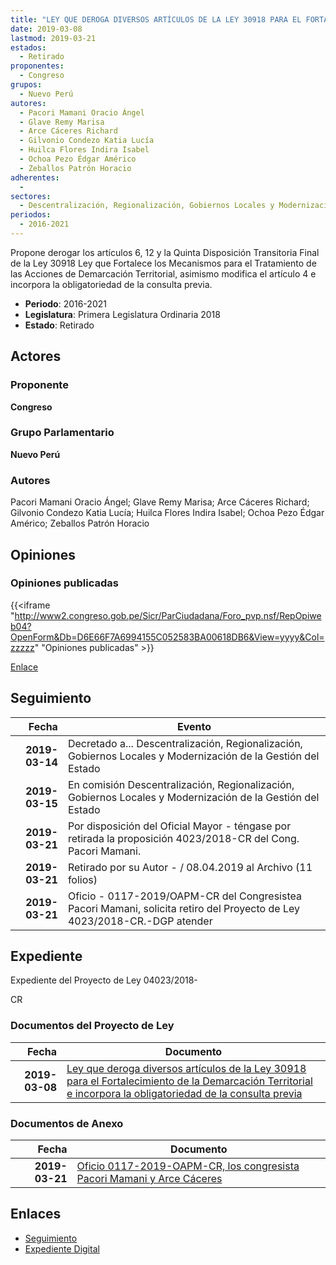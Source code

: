 ```yaml
---
title: "LEY QUE DEROGA DIVERSOS ARTÍCULOS DE LA LEY 30918 PARA EL FORTALECIMIENTO DE LA DEMARCACIÓN TERRITORIAL E INCORPORA LA OBLIGATORIEDAD DE LA CONSULTA PREVIA"
date: 2019-03-08
lastmod: 2019-03-21
estados: 
  - Retirado
proponentes: 
  - Congreso
grupos: 
  - Nuevo Perú
autores: 
  - Pacori Mamani Oracio Ángel
  - Glave Remy Marisa
  - Arce Cáceres Richard
  - Gilvonio Condezo Katia Lucía
  - Huilca Flores Indira Isabel
  - Ochoa Pezo Édgar Américo
  - Zeballos Patrón Horacio
adherentes: 
  - 
sectores: 
  - Descentralización, Regionalización, Gobiernos Locales y Modernización de la Gestión del Estado
periodos: 
  - 2016-2021
---
```


Propone derogar los artículos 6, 12 y la Quinta Disposición Transitoria Final de la Ley 30918 Ley que Fortalece los Mecanismos para el Tratamiento de las Acciones de Demarcación Territorial, asimismo modifica el artículo 4 e incorpora la obligatoriedad de la consulta previa.

- **Periodo**: 2016-2021
- **Legislatura**: Primera Legislatura Ordinaria 2018
- **Estado**: Retirado

## Actores

### Proponente

**Congreso**

### Grupo Parlamentario

**Nuevo Perú**

### Autores

Pacori Mamani Oracio Ángel; Glave Remy Marisa; Arce Cáceres Richard; Gilvonio Condezo Katia Lucía; Huilca Flores Indira Isabel; Ochoa Pezo Édgar Américo; Zeballos Patrón Horacio


## Opiniones

### Opiniones publicadas

{{<iframe "http://www2.congreso.gob.pe/Sicr/ParCiudadana/Foro_pvp.nsf/RepOpiweb04?OpenForm&Db=D6E66F7A6994155C052583BA00618DB6&View=yyyy&Col=zzzzz" "Opiniones publicadas" >}}

[Enlace](http://www2.congreso.gob.pe/Sicr/ParCiudadana/Foro_pvp.nsf/RepOpiweb04?OpenForm&Db=D6E66F7A6994155C052583BA00618DB6&View=yyyy&Col=zzzzz)

## Seguimiento

| Fecha | Evento |
|------:|--------|
| **2019-03-14** | Decretado a... Descentralización, Regionalización, Gobiernos Locales y Modernización de la Gestión del Estado|
| **2019-03-15** | En comisión Descentralización, Regionalización, Gobiernos Locales y Modernización de la Gestión del Estado|
| **2019-03-21** | Por disposición del Oficial Mayor - téngase por retirada la proposición 4023/2018-CR del Cong. Pacori Mamani.|
| **2019-03-21** | Retirado por su Autor - / 08.04.2019 al Archivo (11 folios)|
| **2019-03-21** | Oficio - 0117-2019/OAPM-CR del Congresistea Pacori Mamani, solicita retiro del Proyecto de Ley 4023/2018-CR.-DGP atender|


## Expediente

Expediente del Proyecto de Ley 04023/2018-

CR


### Documentos del Proyecto de Ley

| Fecha | Documento |
|------:|--------|
| **2019-03-08** | [Ley que deroga diversos artículos de la Ley 30918 para el Fortalecimiento de la Demarcación Territorial e incorpora la obligatoriedad de la consulta previa](http://www.leyes.congreso.gob.pe/Documentos/2016_2021/Proyectos_de_Ley_y_de_Resoluciones_Legislativas/PL0402320190308.pdf) |

### Documentos de Anexo

| Fecha | Documento |
|------:|--------|
| **2019-03-21** | [Oficio 0117-2019-OAPM-CR, los congresista Pacori Mamani y Arce Cáceres](http://www.leyes.congreso.gob.pe/Documentos/2016_2021/Retiro_de_Proyecto/OFICIO-0117-2019-OAPM-CR.pdf) |

## Enlaces 

- [Seguimiento](http://www2.congreso.gob.pehttp://www2.congreso.gob.pe/Sicr/TraDocEstProc/CLProLey2016.nsf/f7fff46988ca05b1052578e100829cc7/02bba441040b3650052583b7007f6658?OpenDocument)
- [Expediente Digital](http://www2.congreso.gob.pehttp://www2.congreso.gob.pe/Sicr/TraDocEstProc/CLProLey2016.nsf/f7fff46988ca05b1052578e100829cc7/02bba441040b3650052583b7007f6658?OpenDocument&Click=05257FB7005EB655.eb71d0cf91d8294e05256cdf006b5706/$Body/0.1C6C)
